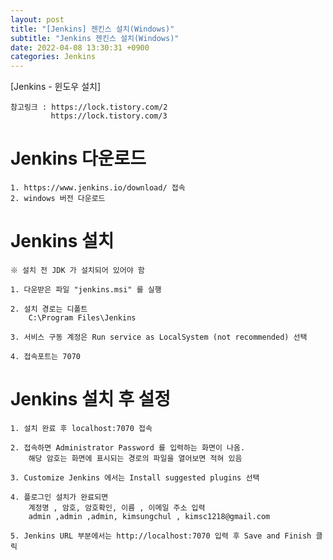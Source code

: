 ```yaml
---
layout: post
title: "[Jenkins] 젠킨스 설치(Windows)"
subtitle: "Jenkins 젠킨스 설치(Windows)"
date: 2022-04-08 13:30:31 +0900
categories: Jenkins
---
```

[Jenkins - 윈도우 설치]
	
	참고링크 : https://lock.tistory.com/2
			 https://lock.tistory.com/3
		

# Jenkins 다운로드
	
	1. https://www.jenkins.io/download/ 접속
	2. windows 버전 다운로드

# Jenkins 설치
	※ 설치 전 JDK 가 설치되어 있어야 함
	
	1. 다운받은 파일 "jenkins.msi" 를 실행
	
	2. 설치 경로는 디폴트
		C:\Program Files\Jenkins
	
	3. 서비스 구동 계정은 Run service as LocalSystem (not recommended) 선택

	4. 접속포트는 7070
	
	
# Jenkins 설치 후 설정
	
	1. 설치 완료 후 localhost:7070 접속
	
	2. 접속하면 Administrator Password 를 입력하는 화면이 나옴.
		해당 암호는 화면에 표시되는 경로의 파일을 열어보면 적혀 있음
	
	3. Customize Jenkins 에서는 Install suggested plugins 선택
		
	4. 플로그인 설치가 완료되면
		계정명 , 암호, 암호확인, 이름 , 이메일 주소 입력
		admin ,admin ,admin, kimsungchul , kimsc1218@gmail.com
	
	5. Jenkins URL 부분에서는 http://localhost:7070 입력 후 Save and Finish 클릭




	
